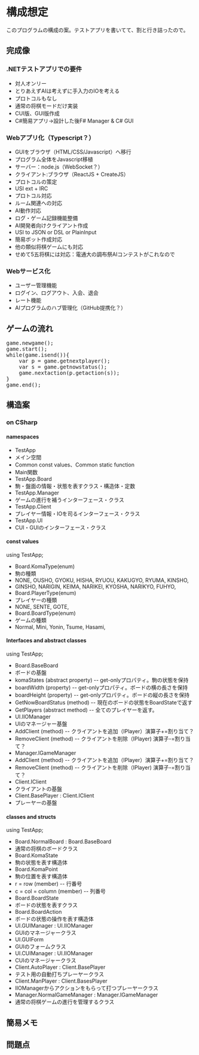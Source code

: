 # 構成想定

このプログラムの構成の案。テストアプリを書いてて、割と行き詰ったので。

## 完成像

### .NETテストアプリでの要件

- 対人オンリー
 - とりあえずAIは考えずに手入力のIOを考える
 - プロトコルもなし
- 通常の将棋モードだけ実装
- CUI版、GUI版作成
- C#簡易アプリ→設計した後F# Manager & C# GUI

### Webアプリ化（Typescript？）

- GUIをブラウザ（HTML/CSS/Javascript）へ移行
- プログラム全体をJavascript移植
 - サーバー：node.js（WebSocket？）
 - クライアント:ブラウザ（ReactJS + CreateJS）
- プロトコルの策定
 - USI ext + IRC
- プロトコル対応
 - ルーム関連への対応
 - AI動作対応
- ログ・ゲーム記録機能整備
- AI開発者向けクライアント作成
 - USI to JSON or DSL or PlainInput
 - 簡易ボット作成対応
- 他の類似将棋ゲームにも対応
 - せめて5五将棋には対応：電通大の調布祭AIコンテストがこれなので

### Webサービス化

- ユーザー管理機能
 - ログイン、ログアウト、入会、退会
 - レート機能
 - AIプログラムのハブ管理化（GitHub提携化？）

## ゲームの流れ

<pre>
game.newgame();
game.start();
while(game.isend()){
    var p = game.getnextplayer();
    var s = game.getnowstatus();
    game.nextaction(p.getaction(s));
}
game.end();
</pre>

## 構造案

### on CSharp

#### namespaces

- TestApp
 - メイン空間
 - Common const values、Common static function
 - Main関数
- TestApp.Board
 - 駒・盤面の情報・状態を表すクラス・構造体・定数
- TestApp.Manager
 - ゲームの進行を補うインターフェース・クラス
- TestApp.Client
 - プレイヤー情報・IOを司るインターフェース・クラス
- TestApp.UI
 - CUI・GUIのインターフェース・クラス

#### const values
using TestApp;

- Board.KomaType(enum)
 - 駒の種類
 - NONE, OUSHO, GYOKU, HISHA, RYUOU, KAKUGYO, RYUMA, KINSHO,
 - GINSHO, NARIGIN, KEIMA, NARIKEI, KYOSHA, NARIKYO, FUHYO,
- Board.PlayerType(enum)
 - プレイヤーの種類
 - NONE, SENTE, GOTE, 
- Board.BoardType(enum)
 - ゲームの種類
 - Normal, Mini, Yonin, Tsume, Hasami,

#### Interfaces and abstract classes
using TestApp;

- Board.BaseBoard
 - ボードの基盤
 - komaStates (abstract property) -- get-onlyプロパティ。駒の状態を保持
 - boardWidth (property) -- get-onlyプロパティ。ボードの横の長さを保持
 - boardHeight (property) -- get-onlyプロパティ。ボードの縦の長さを保持
 - GetNowBoardStatus (method) -- 現在のボードの状態をBoardStateで返す
 - GetPlayers (abstract method) -- 全てのプレイヤーを返す。
- UI.IIOManager
 - UIのマネージャー基盤
 - AddClient (method) -- クライアントを追加（IPlayer）演算子+=割り当て？
 - RemoveClient (method) -- クライアントを削除（IPlayer) 演算子-=割り当て？
- Manager.IGameManager
 - AddClient (method) -- クライアントを追加（IPlayer）演算子+=割り当て？
 - RemoveClient (method) -- クライアントを削除（IPlayer) 演算子-=割り当て？
- Client.IClient
 - クライアントの基盤
- Client.BasePlayer : Client.IClient
 - プレーヤーの基盤

#### classes and structs
using TestApp;

- Board.NormalBoard : Board.BaseBoard
 - 通常の将棋のボードクラス
- Board.KomaState
 - 駒の状態を表す構造体
- Board.KomaPoint
 - 駒の位置を表す構造体
 - r = row (member) -- 行番号
 - c = col = column (member) -- 列番号
- Board.BoardState
 - ボードの状態を表すクラス
- Board.BoardAction
 - ボードの状態の操作を表す構造体
- UI.GUIManager : UI.IIOManager
 - GUIのマネージャークラス
- UI.GUIForm
 - GUIのフォームクラス
- UI.CUIManager : UI.IIOManager
 - CUIのマネージャークラス
- Client.AutoPlayer : Client.BasePlayer
 - テスト用の自動打ちプレーヤークラス
- Client.ManPlayer : Client.BasesPlayer
 - IIOManagerからアクションをもらって打つプレーヤークラス
- Manager.NormalGameManager : Manager.IGameManager
 - 通常の将棋ゲームの進行を管理するクラス

## 簡易メモ

## 問題点


